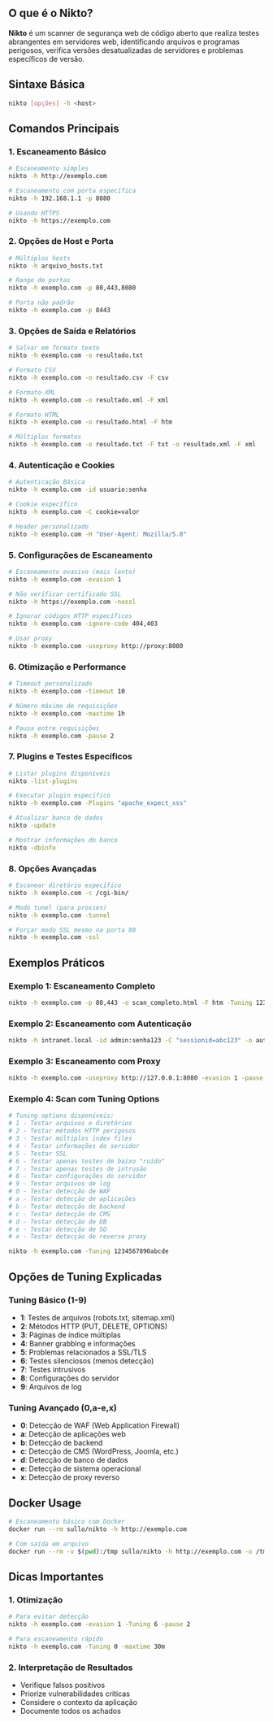 ## O que é o Nikto?
**Nikto** é um scanner de segurança web de código aberto que realiza testes abrangentes em servidores web, identificando arquivos e programas perigosos, verifica versões desatualizadas de servidores e problemas específicos de versão.

## Sintaxe Básica
```bash
nikto [opções] -h <host>
```

## Comandos Principais

### 1. Escaneamento Básico
```bash
# Escaneamento simples
nikto -h http://exemplo.com

# Escaneamento com porta específica
nikto -h 192.168.1.1 -p 8080

# Usando HTTPS
nikto -h https://exemplo.com
```

### 2. Opções de Host e Porta
```bash
# Múltiplos hosts
nikto -h arquivo_hosts.txt

# Range de portas
nikto -h exemplo.com -p 80,443,8080

# Porta não padrão
nikto -h exemplo.com -p 8443
```

### 3. Opções de Saída e Relatórios
```bash
# Salvar em formato texto
nikto -h exemplo.com -o resultado.txt

# Formato CSV
nikto -h exemplo.com -o resultado.csv -F csv

# Formato XML
nikto -h exemplo.com -o resultado.xml -F xml

# Formato HTML
nikto -h exemplo.com -o resultado.html -F htm

# Múltiplos formatos
nikto -h exemplo.com -o resultado.txt -F txt -o resultado.xml -F xml
```

### 4. Autenticação e Cookies
```bash
# Autenticação Básica
nikto -h exemplo.com -id usuario:senha

# Cookie específico
nikto -h exemplo.com -C cookie=valor

# Header personalizado
nikto -h exemplo.com -H "User-Agent: Mozilla/5.0"
```

### 5. Configurações de Escaneamento
```bash
# Escaneamento evasivo (mais lento)
nikto -h exemplo.com -evasion 1

# Não verificar certificado SSL
nikto -h https://exemplo.com -nossl

# Ignorar códigos HTTP específicos
nikto -h exemplo.com -ignore-code 404,403

# Usar proxy
nikto -h exemplo.com -useproxy http://proxy:8080
```

### 6. Otimização e Performance
```bash
# Timeout personalizado
nikto -h exemplo.com -timeout 10

# Número máximo de requisições
nikto -h exemplo.com -maxtime 1h

# Pausa entre requisições
nikto -h exemplo.com -pause 2
```

### 7. Plugins e Testes Específicos
```bash
# Listar plugins disponíveis
nikto -list-plugins

# Executar plugin específico
nikto -h exemplo.com -Plugins "apache_expect_xss"

# Atualizar banco de dados
nikto -update

# Mostrar informações do banco
nikto -dbinfo
```

### 8. Opções Avançadas
```bash
# Escanear diretório específico
nikto -h exemplo.com -c /cgi-bin/

# Modo tunel (para proxies)
nikto -h exemplo.com -tunnel

# Forçar modo SSL mesmo na porta 80
nikto -h exemplo.com -ssl
```

## Exemplos Práticos

### Exemplo 1: Escaneamento Completo
```bash
nikto -h exemplo.com -p 80,443 -o scan_completo.html -F htm -Tuning 123bde -timeout 3
```

### Exemplo 2: Escaneamento com Autenticação
```bash
nikto -h intranet.local -id admin:senha123 -C "sessionid=abc123" -o auth_scan.txt
```

### Exemplo 3: Escaneamento com Proxy
```bash
nikto -h exemplo.com -useproxy http://127.0.0.1:8080 -evasion 1 -pause 1
```

### Exemplo 4: Scan com Tuning Options
```bash
# Tuning options disponíveis:
# 1 - Testar arquivos e diretórios
# 2 - Testar métodos HTTP perigosos
# 3 - Testar múltiplos index files
# 4 - Testar informações do servidor
# 5 - Testar SSL
# 6 - Testar apenas testes de baixo "ruído"
# 7 - Testar apenas testes de intrusão
# 8 - Testar configurações do servidor
# 9 - Testar arquivos de log
# 0 - Testar detecção de WAF
# a - Testar detecção de aplicações
# b - Testar detecção de backend
# c - Testar detecção de CMS
# d - Testar detecção de DB
# e - Testar detecção de SO
# x - Testar detecção de reverse proxy

nikto -h exemplo.com -Tuning 1234567890abcde
```

## Opções de Tuning Explicadas

### Tuning Básico (1-9)
- **1**: Testes de arquivos (robots.txt, sitemap.xml)
- **2**: Métodos HTTP (PUT, DELETE, OPTIONS)
- **3**: Páginas de índice múltiplas
- **4**: Banner grabbing e informações
- **5**: Problemas relacionados a SSL/TLS
- **6**: Testes silenciosos (menos detecção)
- **7**: Testes intrusivos
- **8**: Configurações do servidor
- **9**: Arquivos de log

### Tuning Avançado (0,a-e,x)
- **0**: Detecção de WAF (Web Application Firewall)
- **a**: Detecção de aplicações web
- **b**: Detecção de backend
- **c**: Detecção de CMS (WordPress, Joomla, etc.)
- **d**: Detecção de banco de dados
- **e**: Detecção de sistema operacional
- **x**: Detecção de proxy reverso

## Docker Usage
```bash
# Escaneamento básico com Docker
docker run --rm sullo/nikto -h http://exemplo.com

# Com saída em arquivo
docker run --rm -v $(pwd):/tmp sullo/nikto -h http://exemplo.com -o /tmp/resultado.txt
```

## Dicas Importantes

### 1. Otimização
```bash
# Para evitar detecção
nikto -h exemplo.com -evasion 1 -Tuning 6 -pause 2

# Para escaneamento rápido
nikto -h exemplo.com -Tuning 0 -maxtime 30m
```

### 2. Interpretação de Resultados
- Verifique falsos positivos
- Priorize vulnerabilidades críticas
- Considere o contexto da aplicação
- Documente todos os achados
